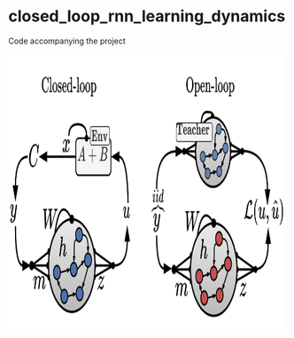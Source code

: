 # closed_loop_rnn_learning_dynamics
Code accompanying the project

<img src="https://github.com/yoavger/closed_loop_rnn_learning_dynamics/blob/main/framework.png" height="500" width="500">
